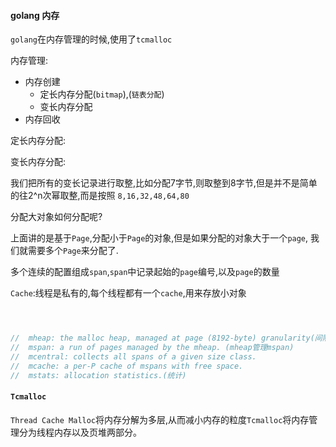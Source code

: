 #### golang 内存

`golang`在内存管理的时候,使用了`tcmalloc`



内存管理:
* 内存创建
    * 定长内存分配(`bitmap`),(`链表分配`)
    * 变长内存分配
* 内存回收







定长内存分配:



变长内存分配:

我们把所有的变长记录进行取整,比如分配7字节,则取整到8字节,但是并不是简单的往2^n次幂取整,而是按照
`8,16,32,48,64,80`




分配大对象如何分配呢?

上面讲的是基于`Page`,分配小于`Page`的对象,但是如果分配的对象大于一个`page`,
我们就需要多个`Page`来分配了.


多个连续的配置组成`span`,`span`中记录起始的`page`编号,以及`page`的数量






`Cache`:线程是私有的,每个线程都有一个`cache`,用来存放小对象

```go



//	mheap: the malloc heap, managed at page (8192-byte) granularity(间隔,尺寸).
//	mspan: a run of pages managed by the mheap. (mheap管理mspan)
//	mcentral: collects all spans of a given size class.
//	mcache: a per-P cache of mspans with free space.
//	mstats: allocation statistics.(统计)

```


#### `Tcmalloc`

`Thread Cache Malloc`将内存分解为多层,从而减小内存的粒度`Tcmalloc`将内存管理分为线程内存以及页堆两部分。